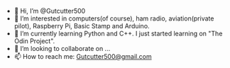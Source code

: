 - 👋 Hi, I’m @Gutcutter500
- 👀 I’m interested in computers(of course), ham radio, aviation(private pilot), Raspberry Pi, Basic Stamp and Arduino.
- 🌱 I’m currently learning Python and C++.  I just started learning on "The Odin Project".
- 💞️ I’m looking to collaborate on ...
- 📫 How to reach me: Gutcutter500@gmail.com

<!---
Gutcutter500/Gutcutter500 is a ✨ special ✨ repository because its `README.md` (this file) appears on your GitHub profile.
You can click the Preview link to take a look at your changes.
--->
